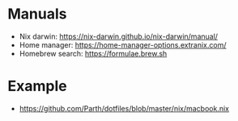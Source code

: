 # Manuals
 - Nix darwin: https://nix-darwin.github.io/nix-darwin/manual/
 - Home manager: https://home-manager-options.extranix.com/
 - Homebrew search: https://formulae.brew.sh

# Example
 - https://github.com/Parth/dotfiles/blob/master/nix/macbook.nix